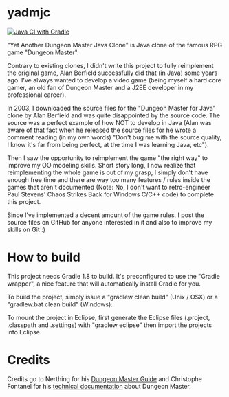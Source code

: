 yadmjc
======

[![Java CI with Gradle](https://github.com/fritaly/yadmjc/actions/workflows/gradle.yml/badge.svg)](https://github.com/fritaly/yadmjc/actions/workflows/gradle.yml)

"Yet Another Dungeon Master Java Clone" is  Java clone of the famous RPG game "Dungeon Master".

Contrary to existing clones, I didn't write this project to fully reimplement the original game, Alan Berfield successfully did that (in Java) some years ago. I've always wanted to develop a video game (being myself a hard core gamer, an old fan of Dungeon Master and a J2EE developer in my professional career).

In 2003, I downloaded the source files for the "Dungeon Master for Java" clone by Alan Berfield and was quite disappointed by the source code. The source was a perfect example of how NOT to develop in Java (Alan was aware of that fact when he released the source files for he wrote a comment reading (in my own words) "Don't bug me with the source quality, I know it's far from being perfect, at the time I was learning Java, etc").

Then I saw the opportunity to reimplement the game "the right way" to improve my OO modeling skills. Short story long, I now realize that reimplementing the whole game is out of my grasp, I simply don't have enough free time and there are way too many features / rules inside the games that aren't documented (Note: No, I don't want to retro-engineer Paul Stevens' Chaos Strikes Back for Windows C/C++ code) to complete this project.

Since I've implemented a decent amount of the game rules, I post the source files on GitHub for anyone interested in it and also to improve my skills on Git :)

How to build
=====

This project needs Gradle 1.8 to build. It's preconfigured to use the "Gradle wrapper", a nice feature that will automatically install Gradle for you.

To build the project, simply issue a "gradlew clean build" (Unix / OSX) or a "gradlew.bat clean build" (Windows).

To mount the project in Eclipse, first generate the Eclipse files (.project, .classpath and .settings) with "gradlew eclipse" then import the projects into Eclipse.

Credits
=====

Credits go to Nerthing for his [Dungeon Master Guide](http://www.gamefaqs.com/snes/588299-dungeon-master/faqs/33244) and Christophe Fontanel for his [technical documentation](http://dmweb.free.fr/?q=taxonomy/term/39) about Dungeon Master.
